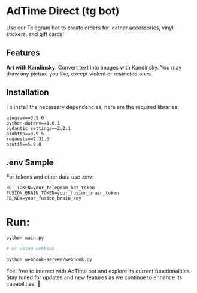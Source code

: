 # AdTime Direct (tg bot)

Use our Telegram bot to create orders for leather accessories, vinyl stickers, and gift cards!

## Features

**Art with Kandinsky**: Convert text into images with Kandinsky. You may draw any picture you like, 
except violent or restricted ones.

## Installation

To install the necessary dependencies, here are the required libraries:

```plaintext
aiogram==3.5.0
python-dotenv==1.0.1
pydantic-settings==2.2.1
aiohttp==3.9.5
requests==2.31.0
psutil==5.9.8
```
## .env Sample
For tokens and other data use .env:

```commandline
BOT_TOKEN=your_telegram_bot_token
FUSION_BRAIN_TOKEN=your_fusion_brain_token
FB_KEY=your_fusion_brain_key
```

# Run:

```bash
python main.py

# or using webhook

python webhook-server/webhook.py
```

Feel free to interact with AdTime bot and explore its current functionalities.
Stay tuned for updates and new features as we continue to enhance its capabilities! 🚀